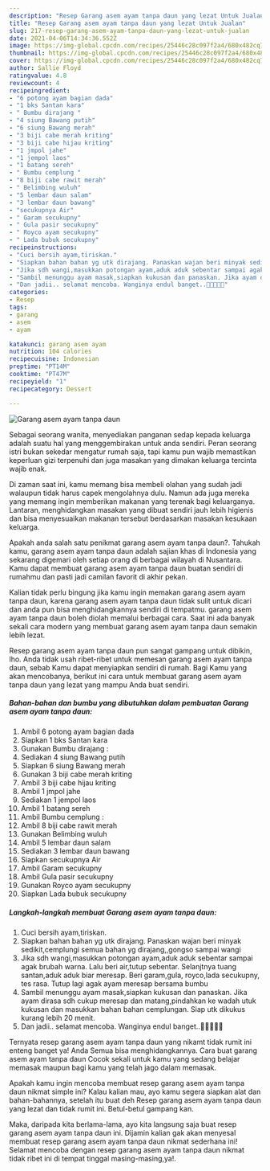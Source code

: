 ```yaml
---
description: "Resep Garang asem ayam tanpa daun yang lezat Untuk Jualan"
title: "Resep Garang asem ayam tanpa daun yang lezat Untuk Jualan"
slug: 217-resep-garang-asem-ayam-tanpa-daun-yang-lezat-untuk-jualan
date: 2021-04-06T14:34:36.552Z
image: https://img-global.cpcdn.com/recipes/25446c28c097f2a4/680x482cq70/garang-asem-ayam-tanpa-daun-foto-resep-utama.jpg
thumbnail: https://img-global.cpcdn.com/recipes/25446c28c097f2a4/680x482cq70/garang-asem-ayam-tanpa-daun-foto-resep-utama.jpg
cover: https://img-global.cpcdn.com/recipes/25446c28c097f2a4/680x482cq70/garang-asem-ayam-tanpa-daun-foto-resep-utama.jpg
author: Sallie Floyd
ratingvalue: 4.8
reviewcount: 4
recipeingredient:
- "6 potong ayam bagian dada"
- "1 bks Santan kara"
- " Bumbu dirajang "
- "4 siung Bawang putih"
- "6 siung Bawang merah"
- "3 biji cabe merah kriting"
- "3 biji cabe hijau kriting"
- "1 jmpol jahe"
- "1 jempol laos"
- "1 batang sereh"
- " Bumbu cemplung "
- "8 biji cabe rawit merah"
- " Belimbing wuluh"
- "5 lembar daun salam"
- "3 lembar daun bawang"
- "secukupnya Air"
- " Garam secukupny"
- " Gula pasir secukupny"
- " Royco ayam secukupny"
- " Lada bubuk secukupny"
recipeinstructions:
- "Cuci bersih ayam,tiriskan."
- "Siapkan bahan bahan yg utk dirajang. Panaskan wajan beri minyak sedikit,cemplungi semua bahan yg dirajang,,gongso sampai wangi"
- "Jika sdh wangi,masukkan potongan ayam,aduk aduk sebentar sampai agak brubah warna. Lalu beri air,tutup sebentar. Selanjtnya tuang santan,aduk aduk biar meresap. Beri garam,gula, royco,lada secukupny, tes rasa. Tutup lagi agak ayam meresap bersama bumbu"
- "Sambil menunggu ayam masak,siapkan kukusan dan panaskan. Jika ayam dirasa sdh cukup meresap dan matang,pindahkan ke wadah utuk kukusan dan masukkan bahan bahan cemplungan. Siap utk dikukus kurang lebih 20 menit."
- "Dan jadii.. selamat mencoba. Wanginya endul banget..👍🏻👍🏻🤗"
categories:
- Resep
tags:
- garang
- asem
- ayam

katakunci: garang asem ayam 
nutrition: 104 calories
recipecuisine: Indonesian
preptime: "PT14M"
cooktime: "PT47M"
recipeyield: "1"
recipecategory: Dessert

---
```



![Garang asem ayam tanpa daun](https://img-global.cpcdn.com/recipes/25446c28c097f2a4/680x482cq70/garang-asem-ayam-tanpa-daun-foto-resep-utama.jpg)

Sebagai seorang wanita, menyediakan panganan sedap kepada keluarga adalah suatu hal yang menggembirakan untuk anda sendiri. Peran seorang istri bukan sekedar mengatur rumah saja, tapi kamu pun wajib memastikan keperluan gizi terpenuhi dan juga masakan yang dimakan keluarga tercinta wajib enak.

Di zaman  saat ini, kamu memang bisa membeli olahan yang sudah jadi walaupun tidak harus capek mengolahnya dulu. Namun ada juga mereka yang memang ingin memberikan makanan yang terenak bagi keluarganya. Lantaran, menghidangkan masakan yang dibuat sendiri jauh lebih higienis dan bisa menyesuaikan makanan tersebut berdasarkan masakan kesukaan keluarga. 



Apakah anda salah satu penikmat garang asem ayam tanpa daun?. Tahukah kamu, garang asem ayam tanpa daun adalah sajian khas di Indonesia yang sekarang digemari oleh setiap orang di berbagai wilayah di Nusantara. Kamu dapat membuat garang asem ayam tanpa daun buatan sendiri di rumahmu dan pasti jadi camilan favorit di akhir pekan.

Kalian tidak perlu bingung jika kamu ingin memakan garang asem ayam tanpa daun, karena garang asem ayam tanpa daun tidak sulit untuk dicari dan anda pun bisa menghidangkannya sendiri di tempatmu. garang asem ayam tanpa daun boleh diolah memalui berbagai cara. Saat ini ada banyak sekali cara modern yang membuat garang asem ayam tanpa daun semakin lebih lezat.

Resep garang asem ayam tanpa daun pun sangat gampang untuk dibikin, lho. Anda tidak usah ribet-ribet untuk memesan garang asem ayam tanpa daun, sebab Kamu dapat menyiapkan sendiri di rumah. Bagi Kamu yang akan mencobanya, berikut ini cara untuk membuat garang asem ayam tanpa daun yang lezat yang mampu Anda buat sendiri.

<!--inarticleads1-->

##### Bahan-bahan dan bumbu yang dibutuhkan dalam pembuatan Garang asem ayam tanpa daun:

1. Ambil 6 potong ayam bagian dada
1. Siapkan 1 bks Santan kara
1. Gunakan  Bumbu dirajang :
1. Sediakan 4 siung Bawang putih
1. Siapkan 6 siung Bawang merah
1. Gunakan 3 biji cabe merah kriting
1. Ambil 3 biji cabe hijau kriting
1. Ambil 1 jmpol jahe
1. Sediakan 1 jempol laos
1. Ambil 1 batang sereh
1. Ambil  Bumbu cemplung :
1. Ambil 8 biji cabe rawit merah
1. Gunakan  Belimbing wuluh
1. Ambil 5 lembar daun salam
1. Sediakan 3 lembar daun bawang
1. Siapkan secukupnya Air
1. Ambil  Garam secukupny
1. Ambil  Gula pasir secukupny
1. Gunakan  Royco ayam secukupny
1. Siapkan  Lada bubuk secukupny




<!--inarticleads2-->

##### Langkah-langkah membuat Garang asem ayam tanpa daun:

1. Cuci bersih ayam,tiriskan.
1. Siapkan bahan bahan yg utk dirajang. Panaskan wajan beri minyak sedikit,cemplungi semua bahan yg dirajang,,gongso sampai wangi
1. Jika sdh wangi,masukkan potongan ayam,aduk aduk sebentar sampai agak brubah warna. Lalu beri air,tutup sebentar. Selanjtnya tuang santan,aduk aduk biar meresap. Beri garam,gula, royco,lada secukupny, tes rasa. Tutup lagi agak ayam meresap bersama bumbu
1. Sambil menunggu ayam masak,siapkan kukusan dan panaskan. Jika ayam dirasa sdh cukup meresap dan matang,pindahkan ke wadah utuk kukusan dan masukkan bahan bahan cemplungan. Siap utk dikukus kurang lebih 20 menit.
1. Dan jadii.. selamat mencoba. Wanginya endul banget..👍🏻👍🏻🤗




Ternyata resep garang asem ayam tanpa daun yang nikamt tidak rumit ini enteng banget ya! Anda Semua bisa menghidangkannya. Cara buat garang asem ayam tanpa daun Cocok sekali untuk kamu yang sedang belajar memasak maupun bagi kamu yang telah jago dalam memasak.

Apakah kamu ingin mencoba membuat resep garang asem ayam tanpa daun nikmat simple ini? Kalau kalian mau, ayo kamu segera siapkan alat dan bahan-bahannya, setelah itu buat deh Resep garang asem ayam tanpa daun yang lezat dan tidak rumit ini. Betul-betul gampang kan. 

Maka, daripada kita berlama-lama, ayo kita langsung saja buat resep garang asem ayam tanpa daun ini. Dijamin kalian gak akan menyesal membuat resep garang asem ayam tanpa daun nikmat sederhana ini! Selamat mencoba dengan resep garang asem ayam tanpa daun nikmat tidak ribet ini di tempat tinggal masing-masing,ya!.


